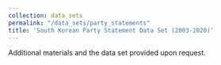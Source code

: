```yaml
---
collection: data_sets
permalink: "/data_sets/party_statements"
title: 'South Korean Party Statement Data Set (2003-2020)'
---
```



Additional materials and the data set provided upon request.